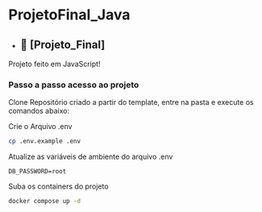 # ProjetoFinal_Java

* ## 📁 [Projeto_Final]
Projeto feito em JavaScript!

### Passo a passo acesso ao projeto
Clone Repositório criado a partir do template, entre na pasta e execute os comandos abaixo:

Crie o Arquivo .env
```sh
cp .env.example .env
```

Atualize as variáveis de ambiente do arquivo .env
```dosini
DB_PASSWORD=root
```

Suba os containers do projeto
```sh
docker compose up -d
```
